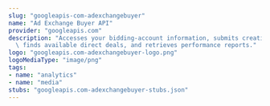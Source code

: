```yaml
---
slug: "googleapis-com-adexchangebuyer"
name: "Ad Exchange Buyer API"
provider: "googleapis.com"
description: "Accesses your bidding-account information, submits creatives for validation,\
  \ finds available direct deals, and retrieves performance reports."
logo: "googleapis.com-adexchangebuyer-logo.png"
logoMediaType: "image/png"
tags:
- name: "analytics"
- name: "media"
stubs: "googleapis.com-adexchangebuyer-stubs.json"
---
```

